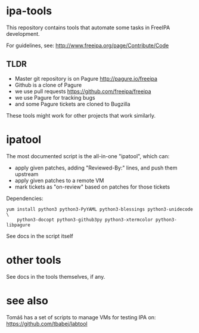 ipa-tools
=========

This repository contains tools that automate some tasks in FreeIPA development.

For guidelines, see: http://www.freeipa.org/page/Contribute/Code

TLDR
----

- Master git repository is on Pagure http://pagure.io/freeipa
- Github is a clone of Pagure
- we use pull requests https://github.com/freeipa/freeipa
- we use Pagure for tracking bugs
- and some Pagure tickets are cloned to Bugzilla

These tools might work for other projects that work similarly.


ipatool
=======

The most documented script is the all-in-one "ipatool", which can:

- apply given patches, adding "Reviewed-By:" lines, and push them upstream
- apply given patches to a remote VM
- mark tickets as "on-review" based on patches for those tickets

Dependencies:

    yum install python3 python3-PyYAML python3-blessings python3-unidecode \
        python3-docopt python3-github3py python3-xtermcolor python3-libpagure

See docs in the script itself


other tools
===========

See docs in the tools themselves, if any.



see also
========

Tomáš has a set of scripts to manage VMs for testing IPA on:
https://github.com/tbabej/labtool
